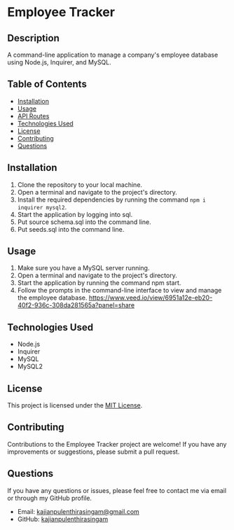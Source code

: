 # Employee Tracker

## Description
A command-line application to manage a company's employee database using Node.js, Inquirer, and MySQL.

## Table of Contents
- [Installation](#installation)
- [Usage](#usage)
- [API Routes](#api-routes)
- [Technologies Used](#technologies-used)
- [License](#license)
- [Contributing](#contributing)
- [Questions](#questions)

## Installation
1. Clone the repository to your local machine.
2. Open a terminal and navigate to the project's directory.
3. Install the required dependencies by running the command `npm i inquirer mysql2`.
4. Start the application by logging into sql.
5. Put source schema.sql into the command line.
6. Put seeds.sql into the command line.

## Usage
1. Make sure you have a MySQL server running.
2. Open a terminal and navigate to the project's directory.
3. Start the application by running the command npm start.
4. Follow the prompts in the command-line interface to view and manage the employee database.
https://www.veed.io/view/6951a12e-eb20-40f2-936c-308da281565a?panel=share
## Technologies Used
* Node.js
* Inquirer
* MySQL
* MySQL2

## License

This project is licensed under the [MIT License](LICENSE).

## Contributing

Contributions to the Employee Tracker project are welcome! If you have any improvements or suggestions, please submit a pull request.

## Questions

If you have any questions or issues, please feel free to contact me via email or through my GitHub profile.

- Email: [kajianpulenthirasingam@gmail.com](kajianpulenthirasingam@gmail.com)
- GitHub: [kajianpulenthirasingam](https://github.com/kajianpulenthirasingam)